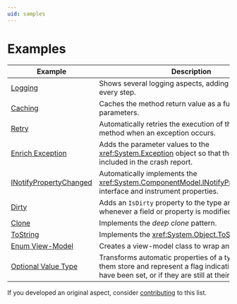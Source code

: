 ```yaml
---
uid: samples
---
```


# Examples

| Example | Description |
|--------|--------------|
| [Logging](log/README.md) | Shows several logging aspects, adding complexity at every step. |
| [Caching](cache/README.md) | Caches the method return value as a function of its parameters. |
| [Retry](retry/README.md) | Automatically retries the execution of the target method when an exception occurs. |
| [Enrich Exception](enrich-exception/README.md) | Adds the parameter values to the <xref:System.Exception> object so that they can be later included in the crash report. |
| [INotifyPropertyChanged](notifypropertychanged/README.md) | Automatically implements the <xref:System.ComponentModel.INotifyPropertyChanged> interface and instrument properties. |
| [Dirty](dirty/README.md) | Adds an `IsDirty` property to the type and sets whenever a field or property is modified. |
| [Clone](clone/README.md) | Implements the _deep clone_ pattern.
| [ToString](tostring/README.md) | Implements the <xref:System.Object.ToString*> method.
| [Enum View-Model](enum-viewmodel/README.md) | Creates a view-model class to wrap an enum value.
| [Optional Value Type](optional-value/README.md) | Transforms automatic properties of a type to make them store and represent a flag indicating whether they have been set, or if they are still at their default value.

If you developed an original aspect, consider [contributing](contributing.md) to this list.
